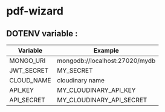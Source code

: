 # pdf-wizard

## DOTENV variable :

| Variable   | Example                                |
| ---------  | --------------------------------------- |
| MONGO_URI  | mongodb://localhost:27020/mydb         |
| JWT_SECRET | MY_SECRET                              |
| CLOUD_NAME | cloudinary name                        |
| API_KEY    | MY_CLOUDINARY_API_KEY                  |
| API_SECRET | MY_CLOUDINARY_API_SECRET               |


